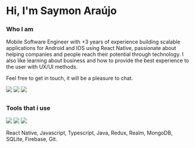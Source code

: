 <h1 >Hi, I'm Saymon Araújo</h1>
  
<h3 >Who I am</h3>

<p>
Mobile Software Engineer with +3 years of experience building scalable applications for Android and IOS using React Native, passionate about helping companies and people reach their potential through technology. I also like learning about business and how to provide the best experience to the user with UX/UI methods.
</p>
  
  
<div>
 <p>Feel free to get in touch, it will be a pleasure to chat.</p>
  <a href="https://www.linkedin.com/in/saymon-araujo/" target="_blank"><img src="https://img.shields.io/badge/LinkedIn-0077B5?style=for-the-badge&logo=linkedin&logoColor=white" target="_blank"></a>
  <a href="mailto:saymonbrandon@gmail.com?subject=Hello%20Saymon,%20From%20Github"><img src="https://img.shields.io/badge/gmail-%23D14836.svg?&style=for-the-badge&logo=gmail&logoColor=white" /></a>
  <a href="https://t.me/saymon_araujo_dev"><img src="https://img.shields.io/badge/Telegram-2CA5E0?style=for-the-badge&logo=telegram&logoColor=white" /></a>&nbsp;&nbsp;&nbsp;&nbsp;
</div>
  
##
  <h3 >Tools that i use</h3>
<p >
  <img src="https://img.shields.io/badge/react_native-%2320232a.svg?style=for-the-badge&logo=react&logoColor=%2361DAFB" />
  <img src="https://img.shields.io/badge/redux-%23593d88.svg?style=for-the-badge&logo=redux&logoColor=white" />
  <img src="https://img.shields.io/badge/typescript-%23007ACC.svg?style=for-the-badge&logo=typescript&logoColor=white" />&nbsp;&nbsp;
</p>
<p >React Native, Javascript, Typescript, Java, Redux, Realm, MongoDB, SQLite, Firebase, Git.</p>
</div>
